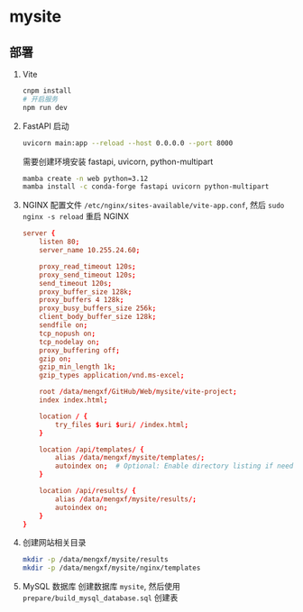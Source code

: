 # mysite

## 部署

1. Vite

    ```bash
    cnpm install
    # 开启服务
    npm run dev
    ```

2. FastAPI
    启动

    ```bash
    uvicorn main:app --reload --host 0.0.0.0 --port 8000
    ```

    需要创建环境安装 fastapi, uvicorn, python-multipart

    ```bash
    mamba create -n web python=3.12
    mamba install -c conda-forge fastapi uvicorn python-multipart
    ```

3. NGINX
    配置文件 `/etc/nginx/sites-available/vite-app.conf`, 然后 `sudo nginx -s reload` 重启 NGINX

    ```conf
    server {
        listen 80;
        server_name 10.255.24.60;

        proxy_read_timeout 120s;
        proxy_send_timeout 120s;
        send_timeout 120s;
        proxy_buffer_size 128k;
        proxy_buffers 4 128k;
        proxy_busy_buffers_size 256k;
        client_body_buffer_size 128k;
        sendfile on;
        tcp_nopush on;
        tcp_nodelay on;
        proxy_buffering off;
        gzip on;
        gzip_min_length 1k;
        gzip_types application/vnd.ms-excel;

        root /data/mengxf/GitHub/Web/mysite/vite-project;
        index index.html;

        location / {
            try_files $uri $uri/ /index.html;
        }

        location /api/templates/ {
            alias /data/mengxf/mysite/templates/;
            autoindex on;  # Optional: Enable directory listing if needed
        }

        location /api/results/ {
            alias /data/mengxf/mysite/results/;
            autoindex on;
        }
    }
    ```

4. 创建网站相关目录

    ```bash
    mkdir -p /data/mengxf/mysite/results
    mkdir -p /data/mengxf/mysite/nginx/templates
    ```

5. MySQL 数据库
    创建数据库 `mysite`, 然后使用 `prepare/build_mysql_database.sql` 创建表
